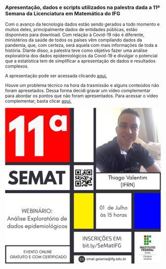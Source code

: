 ### Apresentação, dados e scripts utilizados na palestra dada a 11ª Semana da Licenciatura em Matemática do IFG

Com o avanço da tecnologia dados estão sendo gerados a todo momento e muitos deles, principalmente dados de entidades públicas, estão disponíveis para download. Com relação à Covid-19 não é diferente, ministérios da saúde de todos os países vêm compilando dados da pandemia, que, com certeza, será aquela com mais informações de toda a história. Diante disso, a palestra teve como objetivo fazer uma análise exploratória dos dados epidemiológicos da Covid-19 e divulgar o potencial que a estatística tem de simplificar a apresentação de dados e resultados complexos.

A apresentação pode ser acessada clicando [aqui.](https://www.youtube.com/watch?v=BkFAt3UnAMM&feature=youtu.be)

Houve um problema técnico na hora da trasmissão e alguns conteúdos não foram apresetados. Dessa forma decidi gravar um vídeo complementar para abordar os pontos que não foram apresentados. Para acessar o vídeo complementar, basta clicar [aqui.](https://www.youtube.com/watch?v=HPKnGuHxWd0&feature=youtu.be)

![](https://github.com/ThiagoValentimMarques/IFG2020/blob/master/banner.jpeg?raw=true)
